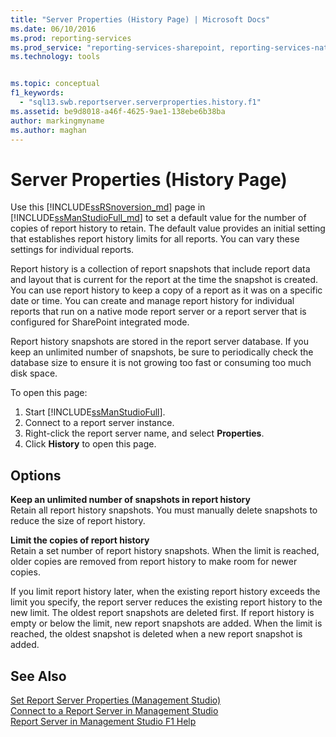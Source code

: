 ```yaml
---
title: "Server Properties (History Page) | Microsoft Docs"
ms.date: 06/10/2016
ms.prod: reporting-services
ms.prod_service: "reporting-services-sharepoint, reporting-services-native"
ms.technology: tools


ms.topic: conceptual
f1_keywords: 
  - "sql13.swb.reportserver.serverproperties.history.f1"
ms.assetid: be9d8018-a46f-4625-9ae1-138ebe6b38ba
author: markingmyname
ms.author: maghan
---
```

# Server Properties (History Page)
  Use this [!INCLUDE[ssRSnoversion_md](../../includes/ssrsnoversion-md.md)] page in [!INCLUDE[ssManStudioFull_md](../../includes/ssmanstudiofull-md.md)] to set a default value for the number of copies of report history to retain. The default value provides an initial setting that establishes report history limits for all reports. You can vary these settings for individual reports.  
  
 Report history is a collection of report snapshots that include report data and layout that is current for the report at the time the snapshot is created. You can use report history to keep a copy of a report as it was on a specific date or time. You can create and manage report history for individual reports that run on a native mode report server or a report server that is configured for SharePoint integrated mode.  
  
 Report history snapshots are stored in the report server database. If you keep an unlimited number of snapshots, be sure to periodically check the database size to ensure it is not growing too fast or consuming too much disk space.  
  
 To open this page:
 1) Start [!INCLUDE[ssManStudioFull](../../includes/ssmanstudiofull-md.md)].
 2) Connect to a report server instance.
 3) Right-click the report server name, and select **Properties**.
 4) Click **History** to open this page.  
  
## Options  
 **Keep an unlimited number of snapshots in report history**  
 Retain all report history snapshots. You must manually delete snapshots to reduce the size of report history.  
  
 **Limit the copies of report history**  
 Retain a set number of report history snapshots. When the limit is reached, older copies are removed from report history to make room for newer copies.  
  
 If you limit report history later, when the existing report history exceeds the limit you specify, the report server reduces the existing report history to the new limit. The oldest report snapshots are deleted first. If report history is empty or below the limit, new report snapshots are added. When the limit is reached, the oldest snapshot is deleted when a new report snapshot is added.  
  
## See Also  
 [Set Report Server Properties &#40;Management Studio&#41;](../../reporting-services/tools/set-report-server-properties-management-studio.md)   
 [Connect to a Report Server in Management Studio](../../reporting-services/tools/connect-to-a-report-server-in-management-studio.md)   
 [Report Server in Management Studio F1 Help](../../reporting-services/tools/report-server-in-management-studio-f1-help.md)  
  
  
